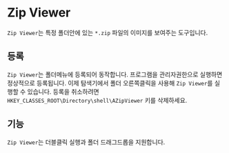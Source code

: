 # Zip Viewer

`Zip Viewer`는 특정 폴더안에 있는 `*.zip` 파일의 이미지를 보여주는 도구입니다.

## 등록

`Zip Viewer`는 폴더메뉴에 등록되어 동작합니다. 프로그램을 관리자권한으로 실행하면 정상적으로 등록됩니다. 이제 탐색기에서 폴더 오른쪽클릭을 사용해 `Zip Viewer`를 실행할 수 있습니다. 등록을 취소하려면 `HKEY_CLASSES_ROOT\Directory\shell\AZipViewer` 키를 삭제하세요.

## 기능

`Zip Viewer`는 더블클릭 실행과 폴더 드래그드롭을 지원합니다.